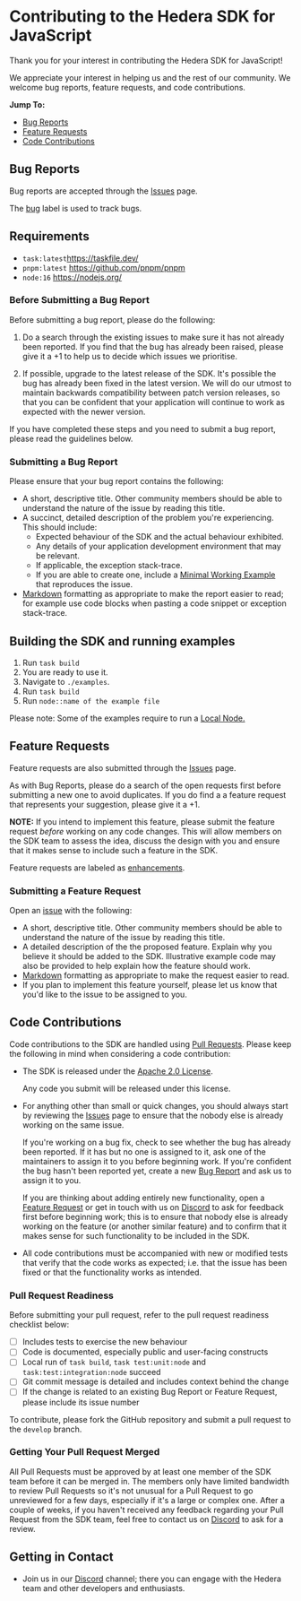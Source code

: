 # Contributing to the Hedera SDK for JavaScript

Thank you for your interest in contributing the Hedera SDK for JavaScript!

We appreciate your interest in helping us and the rest of our community. We welcome bug reports, feature requests, and code contributions.

**Jump To:**

-   [Bug Reports](#bug-reports)
-   [Feature Requests](#feature-requests)
-   [Code Contributions](#code-contributions)

## Bug Reports

Bug reports are accepted through the [Issues][issues] page.

The [bug][label-bug] label is used to track bugs.

## Requirements

-   `task:latest`https://taskfile.dev/
-   `pnpm:latest` https://github.com/pnpm/pnpm
-   `node:16` https://nodejs.org/

### Before Submitting a Bug Report

Before submitting a bug report, please do the following:

1. Do a search through the existing issues to make sure it has not already been reported. If you find that the bug has already been raised, please give it a +1 to help us to decide which issues we prioritise.

2. If possible, upgrade to the latest release of the SDK. It's possible the bug has already been fixed in the latest version. We will do our utmost to maintain backwards compatibility between patch version releases, so that you can be confident that your application will continue to work as expected with the newer version.

If you have completed these steps and you need to submit a bug report, please read the guidelines below.

### Submitting a Bug Report

Please ensure that your bug report contains the following:

-   A short, descriptive title. Other community members should be able to understand the nature of the issue by reading this title.
-   A succinct, detailed description of the problem you're experiencing. This should include:
    -   Expected behaviour of the SDK and the actual behaviour exhibited.
    -   Any details of your application development environment that may be relevant.
    -   If applicable, the exception stack-trace.
    -   If you are able to create one, include a [Minimal Working Example][mwe] that reproduces the issue.
-   [Markdown][markdown] formatting as appropriate to make the report easier to read; for example use code blocks when pasting a code snippet or exception stack-trace.

## Building the SDK and running examples

1. Run `task build`
2. You are ready to use it.
3. Navigate to `./examples`.
4. Run `task build`
5. Run `node::name of the example file`

Please note: Some of the examples require to run a [Local Node.](https://github.com/hashgraph/hedera-local-node)

## Feature Requests

Feature requests are also submitted through the [Issues][issues] page.

As with Bug Reports, please do a search of the open requests first before submitting a new one to avoid duplicates. If you do find a a feature request that represents your suggestion, please give it a +1.

**NOTE:** If you intend to implement this feature, please submit the feature request _before_ working on any code changes. This will allow members on the SDK team to assess the idea, discuss the design with you and ensure that it makes sense to include such a feature in the SDK.

Feature requests are labeled as [enhancements][label-enhancement].

### Submitting a Feature Request

Open an [issue][issues] with the following:

-   A short, descriptive title. Other community members should be able to understand the nature of the issue by reading this title.
-   A detailed description of the the proposed feature. Explain why you believe it should be added to the SDK. Illustrative example code may also be provided to help explain how the feature should work.
-   [Markdown][markdown] formatting as appropriate to make the request easier to read.
-   If you plan to implement this feature yourself, please let us know that you'd like to the issue to be assigned to you.

## Code Contributions

Code contributions to the SDK are handled using [Pull Requests][pull-requests]. Please keep the following in mind when considering a code contribution:

-   The SDK is released under the [Apache 2.0 License][license].

    Any code you submit will be released under this license.

-   For anything other than small or quick changes, you should always start by reviewing the [Issues][issues] page to ensure that the nobody else is already working on the same issue.

    If you're working on a bug fix, check to see whether the bug has already been reported. If it has but no one is assigned to it, ask one of the maintainers to assign it to you before beginning work. If you're confident the bug hasn't been reported yet, create a new [Bug Report](#bug-reports) and ask us to assign it to you.

    If you are thinking about adding entirely new functionality, open a [Feature Request](#feature-requests) or get in touch with us on [Discord](discord) to ask for feedback first before beginning work; this is to ensure that nobody else is already working on the feature (or another similar feature) and to confirm that it makes sense for such functionality to be included in the SDK.

-   All code contributions must be accompanied with new or modified tests that verify that the code works as expected; i.e. that the issue has been fixed or that the functionality works as intended.

### Pull Request Readiness

Before submitting your pull request, refer to the pull request readiness checklist below:

-   [ ] Includes tests to exercise the new behaviour
-   [ ] Code is documented, especially public and user-facing constructs
-   [ ] Local run of `task build`, `task test:unit:node` and `task:test:integration:node` succeed
-   [ ] Git commit message is detailed and includes context behind the change
-   [ ] If the change is related to an existing Bug Report or Feature Request, please include its issue number

To contribute, please fork the GitHub repository and submit a pull request to the `develop` branch.

### Getting Your Pull Request Merged

All Pull Requests must be approved by at least one member of the SDK team before it can be merged in. The members only have limited bandwidth to review Pull Requests so it's not unusual for a Pull Request to go unreviewed for a few days, especially if it's a large or complex one. After a couple of weeks, if you haven't received any feedback regarding your Pull Request from the SDK team, feel free to contact us on [Discord](discord) to ask for a review.

## Getting in Contact

-   Join us in our [Discord][discord] channel; there you can engage with the Hedera team and other developers and enthusiasts.

[license]: https://github.com/hashgraph/hedera-sdk-js/blob/main/LICENSE
[mwe]: https://en.wikipedia.org/wiki/Minimal_Working_Example
[markdown]: https://guides.github.com/features/mastering-markdown/
[issues]: https://github.com/hashgraph/hedera-sdk-js/issues
[pull-requests]: https://github.com/hashgraph/hedera-sdk-js/pulls
[label-bug]: https://github.com/hashgraph/hedera-sdk-js/labels/bug
[label-enhancement]: https://github.com/hashgraph/hedera-sdk-js/labels/enhancement
[discord]: https://hedera.com/discord
